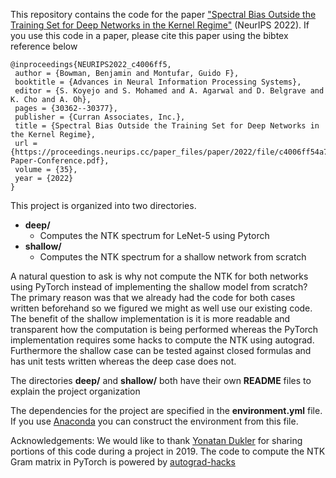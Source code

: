 This repository contains the code for the paper 
["Spectral Bias Outside the Training Set for Deep
Networks in the Kernel Regime"](https://arxiv.org/abs/2206.02927) (NeurIPS 2022).  If you use this code in a paper, please cite this paper using the bibtex reference below
```
@inproceedings{NEURIPS2022_c4006ff5,
 author = {Bowman, Benjamin and Montufar, Guido F},
 booktitle = {Advances in Neural Information Processing Systems},
 editor = {S. Koyejo and S. Mohamed and A. Agarwal and D. Belgrave and K. Cho and A. Oh},
 pages = {30362--30377},
 publisher = {Curran Associates, Inc.},
 title = {Spectral Bias Outside the Training Set for Deep Networks in the Kernel Regime},
 url = {https://proceedings.neurips.cc/paper_files/paper/2022/file/c4006ff54a7bbda74c09bad6f7586f5b-Paper-Conference.pdf},
 volume = {35},
 year = {2022}
}
```

This project is organized into two directories.
* **deep/**
    * Computes the NTK spectrum for LeNet-5 using Pytorch
* **shallow/**
    * Computes the NTK spectrum for a shallow network from scratch

A natural question to ask is why not compute the NTK for both networks
using PyTorch instead of implementing the shallow model from scratch?
The primary reason was that we already had the code for both cases written
beforehand so we figured we might as well use our existing code.
The benefit of the shallow implementation is it is more readable and
transparent how the computation is being performed whereas the
PyTorch implementation requires some hacks to compute the NTK using autograd.
Furthermore the shallow case can be tested against closed formulas and has
unit tests written whereas the deep case does not.

The directories **deep/** and **shallow/** both have their own **README** files to explain
the project organization

The dependencies for the project are specified in the **environment.yml** file.
If you use [Anaconda](https://www.anaconda.com/) you can construct the environment from this file.

Acknowledgements:
We would like to thank [Yonatan Dukler](https://github.com/dukleryoni) for sharing portions of this code during a project in 2019.
The code to compute the NTK Gram matrix in PyTorch is powered by [autograd-hacks](https://github.com/cybertronai/autograd-hacks)
